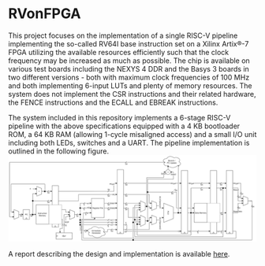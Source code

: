 # RVonFPGA
This project focuses on the implementation of a single RISC-V pipeline implementing the so-called RV64I base instruction set on a Xilinx Artix®-7 FPGA utilizing the available resources efficiently such that the clock frequency may be increased as much as possible. The chip is available on various test boards including the NEXYS 4 DDR and the Basys 3 boards in two different versions - both with maximum clock frequencies of 100 MHz and both implementing 6-input LUTs and plenty of memory resources. The system does not implement the CSR instructions and their related hardware, the FENCE instructions and the ECALL and EBREAK instructions.

The system included in this repository implements a 6-stage RISC-V pipeline with the above specifications equipped with a 4 KB bootloader ROM, a 64 KB RAM (allowing 1-cycle misaligned access) and a small I/O unit including both LEDs, switches and a UART. The pipeline implementation is outlined in the following figure.
![alt text](https://raw.githubusercontent.com/hansemandse/RVonFPGA/master/PipelineData_v3.png)

A report describing the design and implementation is available [here](https://www.dropbox.com/s/m0x23xepmjrkr4g/Bachelor%20s163915.pdf?dl=0).